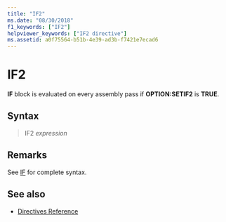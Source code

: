 ```yaml
---
title: "IF2"
ms.date: "08/30/2018"
f1_keywords: ["IF2"]
helpviewer_keywords: ["IF2 directive"]
ms.assetid: a0f75564-b51b-4e39-ad3b-f7421e7ecad6
---
```

# IF2

**IF** block is evaluated on every assembly pass if **OPTION:SETIF2** is **TRUE**.

## Syntax

> IF2 *expression*

## Remarks

See [IF](../../assembler/masm/if-masm.md) for complete syntax.

## See also

- [Directives Reference](../../assembler/masm/directives-reference.md)
